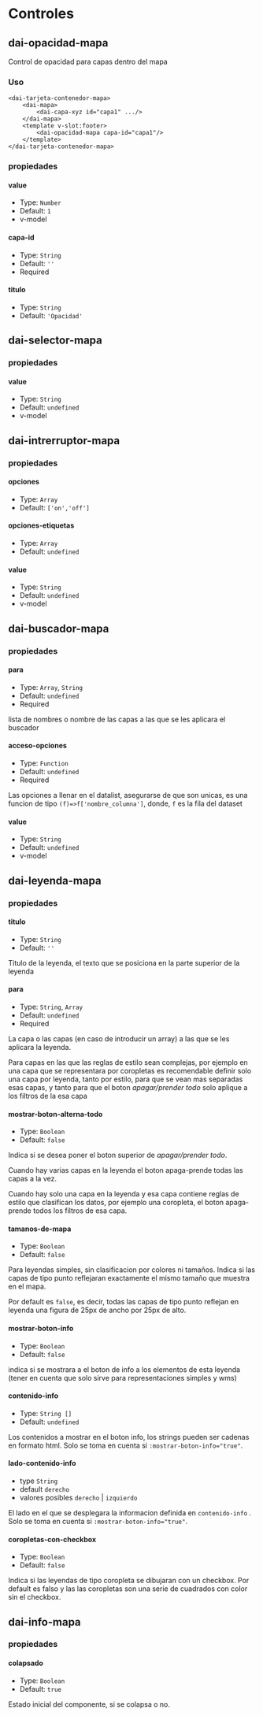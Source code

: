 # Controles

## dai-opacidad-mapa

Control de opacidad para capas dentro del mapa
### Uso

```html{6}
<dai-tarjeta-contenedor-mapa>
    <dai-mapa>
        <dai-capa-xyz id="capa1" .../>
    </dai-mapa>
    <template v-slot:footer>
        <dai-opacidad-mapa capa-id="capa1"/>
    </template>
</dai-tarjeta-contenedor-mapa>

```

### propiedades 
#### value
- Type: `Number`
- Default: `1`
- v-model

#### capa-id
- Type: `String`
- Default: `''`
- Required

#### titulo

- Type: `String`
- Default: `'Opacidad'`

## dai-selector-mapa

### propiedades

#### value
- Type: `String`
- Default: `undefined`
- v-model

## dai-intrerruptor-mapa

### propiedades

#### opciones

- Type: `Array`
- Default: `['on','off']`


#### opciones-etiquetas

- Type: `Array`
- Default: `undefined`

#### value 

- Type: `String`
- Default: `undefined`
- v-model

## dai-buscador-mapa

### propiedades

#### para

- Type: `Array`, `String`
- Default: `undefined`
- Required

lista de nombres o nombre de las capas a las que se les aplicara el buscador

#### acceso-opciones 

- Type: `Function`
- Default: `undefined`
- Required

Las opciones a llenar en el datalist, asegurarse de que son unicas, es una funcion de tipo `(f)=>f['nombre_columna']`, donde, `f` es la fila del dataset 

#### value
- Type: `String`
- Default: `undefined`
- v-model

## dai-leyenda-mapa

### propiedades

#### titulo

- Type: `String`
- Default: `''`

Titulo de la leyenda, el texto que se posiciona en la parte superior de la leyenda

#### para

- Type: `String`, `Array`
- Default: `undefined`
- Required

La capa o las capas (en caso de introducir un array) a las que se les aplicara la leyenda.

Para capas en las que las reglas de estilo sean complejas, por ejemplo en una capa que se representara por coropletas es recomendable definir solo una capa por leyenda, tanto por estilo, para que se vean mas separadas esas capas, y tanto para que el boton *apagar/prender todo* solo aplique a los  filtros de la esa capa

#### mostrar-boton-alterna-todo

- Type: `Boolean`
- Default: `false`

Indica si se desea poner el boton superior de *apagar/prender todo*. 

Cuando hay varias capas en la leyenda el boton apaga-prende todas las capas a la vez.

Cuando hay solo una capa en la leyenda y esa capa contiene reglas de estilo que clasifican los datos, por ejemplo una coropleta, el boton apaga-prende todos los filtros de esa capa.


#### tamanos-de-mapa

- Type: `Boolean`
- Default: `false`

Para leyendas simples, sin clasificacion por colores ni tamaños. Indica si las capas de tipo punto reflejaran exactamente el mismo tamaño que muestra en el mapa. 

Por default es `false`, es decir,  todas las capas de tipo punto reflejan en leyenda una figura de 25px de ancho por 25px de  alto.

#### mostrar-boton-info


- Type: `Boolean`
- Default: `false`

indica si se mostrara a el boton de info a los elementos de esta leyenda  (tener en cuenta que solo sirve para representaciones simples y wms)

#### contenido-info

- Type: `String []`
- Default: `undefined`

Los contenidos a mostrar en el boton info, los strings pueden ser cadenas en formato html. Solo se toma en cuenta si `:mostrar-boton-info="true"`.

#### lado-contenido-info
- type `String`
- default `derecho`
- valores posibles `derecho` | `izquierdo`

El lado en el que se desplegara la informacion definida en `contenido-info` . Solo se toma en cuenta si `:mostrar-boton-info="true"`.

#### coropletas-con-checkbox
- Type: `Boolean`
- Default: `false`


Indica si las leyendas de tipo coropleta se dibujaran con un checkbox. Por default es falso y las las coropletas son una serie de cuadrados con color sin el checkbox.

## dai-info-mapa

### propiedades
#### colapsado

- Type: `Boolean`
- Default: `true`

Estado inicial del componente, si se colapsa o no.